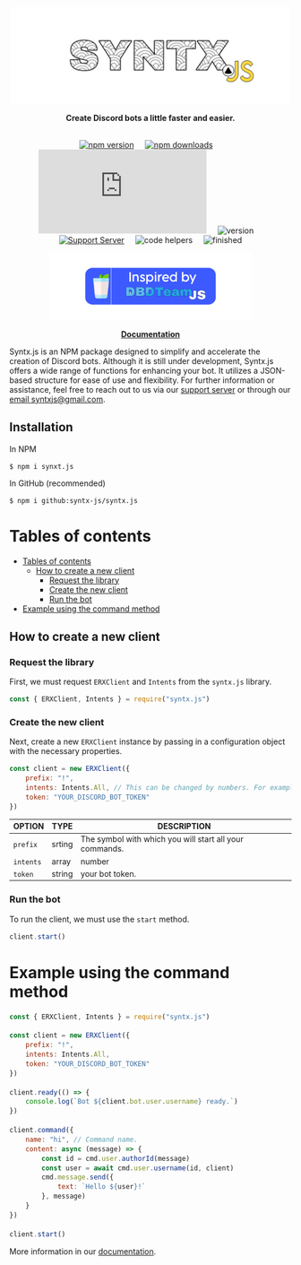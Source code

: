 <p align="center">
  <a href="https://docs.erxproject.xyz">
    <img width="500" src="https://github.com/rqnjs/website/blob/main/img/syntx.js.png?raw=true" alt="Syntx.js">
  </a>
</p>

<div align="center">
  <b>Create Discord bots a little faster and easier.</b>
</div>

<br/>

<div align="center">

[![npm version](https://img.shields.io/npm/v/syntx.js.svg?style=flat-square)](https://www.npmjs.org/package/syntx.js) &nbsp; &nbsp;
[![npm downloads](https://img.shields.io/npm/dm/syntx.js.svg)](https://www.npmjs.com/package/syntx.js) &nbsp; &nbsp;
![License](https://img.shields.io/npm/l/syntx.js) &nbsp; &nbsp;
![version](https://img.shields.io/npm/v/syntx.js.svg?color=3182b0) &nbsp; &nbsp;
[![Support Server](https://img.shields.io/badge/Discord-Support_server-5865f2?logo=discord)](https://discord.gg/QQrSgyvykj) &nbsp; &nbsp;
![code helpers](https://img.shields.io/badge/code_helpers-1-5865f2?logo=htmx&logoColor=white) &nbsp; &nbsp;
![finished](https://img.shields.io/badge/finished-15%25-red?logo=hotwire&logoColor=white)
<br/>

  <a href="https://www.npmjs.com/package/dbdteamjs">
    <img width="360" src="https://github.com/rqnjs/website/blob/main/img/dbdteamjs.png?raw=true" alt="Inspired project by dbdteamjs">
  </a>

  <p>
     <a href="https://docs.erxproject.xyz/syntx/readme-1"><b>Documentation</b></a>
  </p>
</div>

Syntx.js is an NPM package designed to simplify and accelerate the creation of Discord bots. Although it is still under development, Syntx.js offers a wide range of functions for enhancing your bot. It utilizes a JSON-based structure for ease of use and flexibility. For further information or assistance, feel free to reach out to us via our [support server](https://discord.gg/invite/QQrSgyvykj) or through our [email syntxjs@gmail.com](https://mail.google.com/mail/u/0/?fs=1&to=syntxjs@gmail.com&su=Help+me&tf=cm).

## Installation
In NPM
```console
$ npm i synxt.js
```

In GitHub (recommended)
```console
$ npm i github:syntx-js/syntx.js
```

# Tables of contents
- [Tables of contents](#tables-of-contents)
  - [How to create a new client](#how-to-create-a-new-client)
    - [Request the library](#request-the-library)
    - [Create the new client](#create-the-new-client)
    - [Run the bot](#run-the-bot)
- [Example using the command method](#example-using-the-command-method)

## How to create a new client
### Request the library
First, we must request `ERXClient` and `Intents` from the `syntx.js` library.
```js
const { ERXClient, Intents } = require("syntx.js")
```
### Create the new client
Next, create a new `ERXClient` instance by passing in a configuration object with the necessary properties.
```js
const client = new ERXClient({
    prefix: "!",
    intents: Intents.All, // This can be changed by numbers. For example, all Discord intents in numbers are: 3276799
    token: "YOUR_DISCORD_BOT_TOKEN"
})
```

|  OPTION   |  TYPE          | DESCRIPTION                                             |
| --------- | -------------- | ------------------------------------------------------- |
| `prefix`  | srting         | The symbol with which you will start all your commands. |
| `intents` | array | number | The number of intents the bot will have. |
| `token`   | string         | your bot token.

### Run the bot
To run the client, we must use the `start` method.
```js
client.start()
```

# Example using the command method
```js
const { ERXClient, Intents } = require("syntx.js")

const client = new ERXClient({
    prefix: "!",
    intents: Intents.All,
    token: "YOUR_DISCORD_BOT_TOKEN"
})

client.ready(() => {
    console.log(`Bot ${client.bot.user.username} ready.`)
})

client.command({
    name: "hi", // Command name.
    content: async (message) => {
        const id = cmd.user.authorId(message)
        const user = await cmd.user.username(id, client)
        cmd.message.send({
            text: `Hello ${user}!`
        }, message)
    }
})

client.start()
```

More information in our [documentation](https://docs.erxproject.xyz/syntx/readme-1).